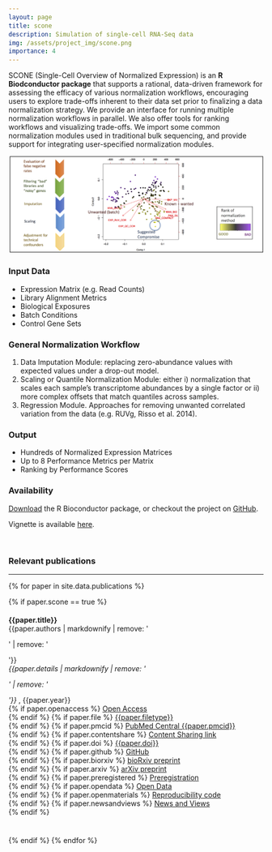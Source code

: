 ```yaml
---
layout: page
title: scone
description: Simulation of single-cell RNA-Seq data
img: /assets/project_img/scone.png
importance: 4
---
```


SCONE (Single-Cell Overview of Normalized Expression) is an **R Biodconductor package** that supports a rational, data-driven framework for assessing the efficacy of various normalization workflows, encouraging users to explore trade-offs inherent to their data set prior to finalizing a data normalization strategy. We provide an interface for running multiple normalization workflows in parallel. We also offer tools for ranking workflows and visualizing trade-offs. We import some common normalization modules used in traditional bulk sequencing, and provide support for integrating user-specified normalization modules.

<img src="/assets/project_img/sconebanner.png" alt="Banner" width="800"/>

### Input Data

- Expression Matrix (e.g. Read Counts)
- Library Alignment Metrics
- Biological Exposures
- Batch Conditions
- Control Gene Sets

### General Normalization Workflow

1. Data Imputation Module: replacing zero-abundance values with expected values under a drop-out model.
2. Scaling or Quantile Normalization Module: either i) normalization that scales each sample’s transcriptome abundances by a single factor or ii) more complex offsets that match quantiles across samples.
3. Regression Module. Approaches for removing unwanted correlated variation from the data (e.g. RUVg, Risso et al. 2014).

### Output

- Hundreds of Normalized Expression Matrices
- Up to 8 Performance Metrics per Matrix
- Ranking by Performance Scores

### Availability

[Download](https://bioconductor.org/packages/devel/bioc/html/scone.html) the R Bioconductor package, or checkout the project on [GitHub](https://github.com/YosefLab/scone).

Vignette is available [here](https://bioconductor.org/packages/devel/bioc/vignettes/scone/inst/doc/sconeTutorial.html).

<br>

<h3 class="year">Relevant publications</h3><hr>

{% for paper in site.data.publications %}

{% if paper.scone == true %}
<div id = "{{ paper.title | replace: ' ', '-' | remove: '.' }}" class="clearfix" width="100%" style="padding-top: 5px; padding-bottom: 25px; clear: both;">
<div valign="top" style="overflow: hidden">
  <b>{{paper.title}}</b><br>
  {{paper.authors | markdownify | remove: '<p>' | remove: '</p>'}}<br>
  <i>{{paper.details | markdownify | remove: '<p>' | remove: '</p>'}}</i>
  , {{paper.year}}<br>
  {% if paper.openaccess %}<i class="ai ai-open-access ai-fw"></i> <a href="{{paper.openaccess}}" target="_blank">Open Access</a><br>{% endif %}
  {% if paper.file %}<i class="far fa-file-alt fa-fw"></i> <a href="{{ paper.file | prepend: '/assets/publications/' | prepend: site.baseurl | prepend: site.url }}" target="_blank">{{paper.filetype}}</a><br>{% endif %}
  {% if paper.pmcid %}<i class="fas fa-landmark fa-fw"></i> <a href="https://www.ncbi.nlm.nih.gov/pmc/articles/{{paper.pmcid}}" target="_blank">PubMed Central {{paper.pmcid}}</a><br>{% endif %}
  {% if paper.contentshare %}<i class="fas fa-door-open fa-fw"></i> <a href="{{paper.contentshare}}" target="_blank">Content Sharing link</a><br>{% endif %}
  {% if paper.doi %}<i class="ai ai-doi ai-fw"></i> <a href="https://doi.org/{{paper.doi}}" target="_blank">{{paper.doi}}</a><br>{% endif %}
  {% if paper.github %}<i class="fab fa-github fa-fw"></i> <a href="{{paper.github}}" target="_blank">GitHub</a><br>{% endif %}
  {% if paper.biorxiv %}<i class="ai ai-biorxiv ai-fw"></i> <a href="{{paper.biorxiv}}" target="_blank">bioRxiv preprint</a><br>{% endif %}
  {% if paper.arxiv %}<i class="ai ai-arxiv ai-fw"></i> <a href="{{paper.arxiv}}" target="_blank">arXiv preprint</a><br>{% endif %}
  {% if paper.preregistered %}<i class="ai ai-preregistered ai-fw"></i> <a href="{{paper.preregistered}}" target="_blank">Preregistration</a><br>{% endif %}
  {% if paper.opendata %}<i class="ai ai-open-data ai-fw"></i> <a href="{{paper.opendata}}" target="_blank">Open Data</a><br>{% endif %}
  {% if paper.openmaterials %}<i class="ai ai-open-materials ai-fw"></i> <a href="{{paper.openmaterials}}" target="_blank">Reproducibility code</a><br>{% endif %}
  {% if paper.newsandviews %}<i class="ai ai-conversation ai-fw"></i> <a href="{{paper.newsandviews}}" target="_blank">News and Views</a><br>{% endif %}
    </div>
</div>

{% endif %}
{% endfor %}
